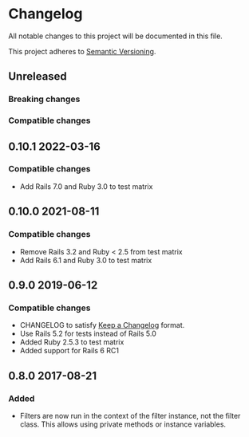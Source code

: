 # Changelog
All notable changes to this project will be documented in this file.

This project adheres to [Semantic Versioning](http://semver.org/spec/v2.0.0.html).


## Unreleased

### Breaking changes

### Compatible changes


## 0.10.1 2022-03-16

### Compatible changes

- Add Rails 7.0 and Ruby 3.0 to test matrix

## 0.10.0 2021-08-11

### Compatible changes

- Remove Rails 3.2 and Ruby < 2.5 from test matrix
- Add Rails 6.1 and Ruby 3.0 to test matrix

## 0.9.0 2019-06-12

### Compatible changes

- CHANGELOG to satisfy [Keep a Changelog](http://keepachangelog.com/en/1.0.0/) format.
- Use Rails 5.2 for tests instead of Rails 5.0
- Added Ruby 2.5.3 to test matrix
- Added support for Rails 6 RC1

## 0.8.0 2017-08-21

### Added
- Filters are now run in the context of the filter instance, not the filter class. This allows using private methods or instance variables.
